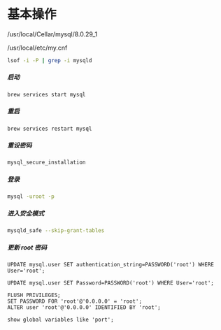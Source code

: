 # 基本操作

/usr/local/Cellar/mysql/8.0.29_1

/usr/local/etc/my.cnf

```bash
lsof -i -P | grep -i mysqld
```

##### 启动

```bash
brew services start mysql
```

##### 重启

```bash
brew services restart mysql
```

##### 重设密码

```bash
mysql_secure_installation
```

##### 登录

```bash
mysql -uroot -p
```

##### 进入安全模式

```bash
mysqld_safe --skip-grant-tables
```

##### 更新 root 密码

```mysql
UPDATE mysql.user SET authentication_string=PASSWORD('root') WHERE User='root';

UPDATE mysql.user SET Password=PASSWORD('root') WHERE User='root';

FLUSH PRIVILEGES;
SET PASSWORD FOR 'root'@'0.0.0.0' = 'root';
ALTER user 'root'@'0.0.0.0' IDENTIFIED BY 'root';
```



```mysql
show global variables like 'port';
```

